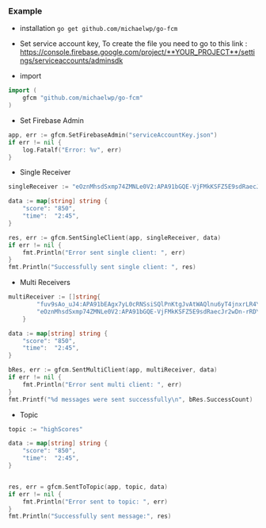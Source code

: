### Example

- installation
``` go get github.com/michaelwp/go-fcm  ```

- Set service account key, To create the file you need to go to this link :
https://console.firebase.google.com/project/**YOUR_PROJECT**/settings/serviceaccounts/adminsdk

- import
```go
import (
	gfcm "github.com/michaelwp/go-fcm"
)
```

- Set Firebase Admin
```go
app, err := gfcm.SetFirebaseAdmin("serviceAccountKey.json")
if err != nil {
    log.Fatalf("Error: %v", err)
}
```

- Single Receiver
```go
singleReceiver := "eOznMhsdSxmp74ZMNLe0V2:APA91bGQE-VjFMkKSFZ5E9sdRaecJr2wDn-rRDYsH6u52ewkI6-FrHgIfbghoe7zR"

data := map[string] string {
    "score": "850",
    "time":  "2:45",
}

res, err := gfcm.SentSingleClient(app, singleReceiver, data)
if err != nil {
    fmt.Println("Error sent single client: ", err)
}
fmt.Println("Successfully sent single client: ", res)
```

- Multi Receivers
```go
multiReceiver := []string{
        "fuv9sAo_uJ4:APA91bEAgx7yL0cRNSsiSQlPnKtgJvAtWAQlnu6yT4jnxrLR4YmXAnev5bDPVRRRcIoWp58F6wCi07oS_-g8Pza82dYbx",
        "eOznMhsdSxmp74ZMNLe0V2:APA91bGQE-VjFMkKSFZ5E9sdRaecJr2wDn-rRDYsH6u52ewkI6-FrHgIfbghoe7zRjoPYeM5kQOg-hJCWZP",
    }

data := map[string] string {
    "score": "850",
    "time":  "2:45",
}

bRes, err := gfcm.SentMultiClient(app, multiReceiver, data)
if err != nil {
    fmt.Println("Error sent multi client: ", err)
}
fmt.Printf("%d messages were sent successfully\n", bRes.SuccessCount)
```

- Topic
```go
topic := "highScores"

data := map[string] string {
    "score": "850",
    "time":  "2:45",
}


res, err = gfcm.SentToTopic(app, topic, data)
if err != nil {
    fmt.Println("Error sent to topic: ", err)
}
fmt.Println("Successfully sent message:", res)
```